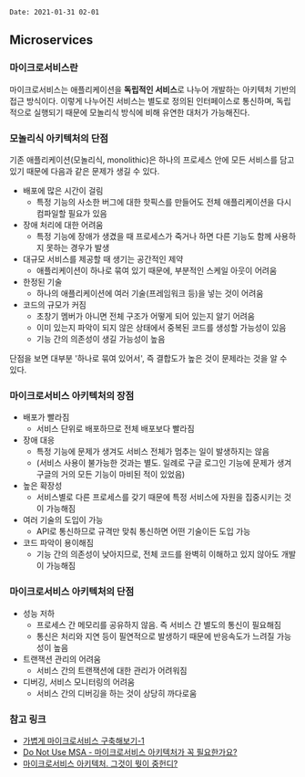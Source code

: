```
Date: 2021-01-31 02-01 
```

## Microservices

### 마이크로서비스란
마이크로서비스는 애플리케이션을 **독립적인 서비스**로 나누어 개발하는 아키텍처 기반의 접근 방식이다.
이렇게 나누어진 서비스는 별도로 정의된 인터페이스로 통신하며, 독립적으로 실행되기 때문에 모놀리식 방식에 비해 유연한 대처가 가능해진다.

### 모놀리식 아키텍처의 단점
기존 애플리케이션(모놀리식, monolithic)은 하나의 프로세스 안에 모든 서비스를 담고 있기 때문에 다음과 같은 문제가 생길 수 있다.

- 배포에 많은 시간이 걸림
  - 특정 기능의 사소한 버그에 대한 핫픽스를 만들어도 전체 애플리케이션을 다시 컴파일할 필요가 있음
- 장애 처리에 대한 어려움
  - 특정 기능에 장애가 생겼을 때 프로세스가 죽거나 하면 다른 기능도 함께 사용하지 못하는 경우가 발생
- 대규모 서비스를 제공할 때 생기는 공간적인 제약
  - 애플리케이션이 하나로 묶여 있기 때문에, 부분적인 스케일 아웃이 어려움
- 한정된 기술
  - 하나의 애플리케이션에 여러 기술(프레임워크 등)을 넣는 것이 어려움
- 코드의 규모가 커짐
  - 초창기 멤버가 아니면 전체 구조가 어떻게 되어 있는지 알기 어려움
  - 이미 있는지 파악이 되지 않은 상태에서 중복된 코드를 생성할 가능성이 있음
  - 기능 간의 의존성이 생길 가능성이 높음

단점을 보면 대부분 '하나로 묶여 있어서', 즉 결합도가 높은 것이 문제라는 것을 알 수 있다.

### 마이크로서비스 아키텍처의 장점

- 배포가 빨라짐
  - 서비스 단위로 배포하므로 전체 배포보다 빨라짐
- 장애 대응
  - 특정 기능에 문제가 생겨도 서비스 전체가 멈추는 일이 발생하지는 않음
  - (서비스 사용이 불가능한 것과는 별도. 일례로 구글 로그인 기능에 문제가 생겨 구글의 거의 모든 기능이 마비된 적이 있었음)
- 높은 확장성
  - 서비스별로 다른 프로세스를 갖기 때문에 특정 서비스에 자원을 집중시키는 것이 가능해짐
- 여러 기술의 도입이 가능
  - API로 통신하므로 규격만 맞춰 통신하면 어떤 기술이든 도입 가능
- 코드 파악이 용이해짐
  - 기능 간의 의존성이 낮아지므로, 전체 코드를 완벽히 이해하고 있지 않아도 개발이 가능해짐

### 마이크로서비스 아키텍처의 단점

- 성능 저하
  - 프로세스 간 메모리를 공유하지 않음. 즉 서비스 간 별도의 통신이 필요해짐
  - 통신은 처리와 지연 등이 필연적으로 발생하기 때문에 반응속도가 느려질 가능성이 높음
- 트랜잭션 관리의 어려움
  - 서비스 간의 트랜잭션에 대한 관리가 어려워짐
- 디버깅, 서비스 모니터링의 어려움
  - 서비스 간의 디버깅을 하는 것이 상당히 까다로움

### 참고 링크
- [가볍게 마이크로서비스 구축해보기-1](https://medium.com/@yesesyo/%EA%B0%80%EB%B3%8D%EA%B2%8C-%EB%A7%88%EC%9D%B4%ED%81%AC%EB%A1%9C%EC%84%9C%EB%B9%84%EC%8A%A4-%EA%B5%AC%EC%B6%95%ED%95%B4%EB%B3%B4%EA%B8%B0-1-fb4d7741b316)
- [Do Not Use MSA - 마이크로서비스 아키텍처가 꼭 필요한가요?](https://www.samsungsds.com/kr/insights/msa.html)
- [마이크로서비스 아키텍처. 그것이 뭣이 중헌디?](http://guruble.com/%EB%A7%88%EC%9D%B4%ED%81%AC%EB%A1%9C%EC%84%9C%EB%B9%84%EC%8A%A4microservice-%EC%95%84%ED%82%A4%ED%85%8D%EC%B2%98-%EA%B7%B8%EA%B2%83%EC%9D%B4-%EB%AD%A3%EC%9D%B4-%EC%A4%91%ED%97%8C%EB%94%94/?ckattempt=1)